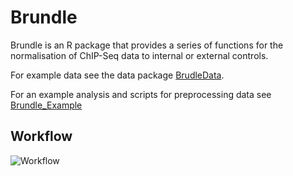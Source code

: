 # Brundle

Brundle is an R package that provides a series of functions for the normalisation of ChIP-Seq data
to internal or external controls. 

For example data see the data package [BrudleData](https://github.com/andrewholding/BrundleData).

For an example analysis and scripts for preprocessing data see [Brundle_Example](https://github.com/andrewholding/Brundle_Example)

## Workflow

![Workflow](https://cdn.rawgit.com/andrewholding/Brundle_Example/master/images/workflow.svg)
